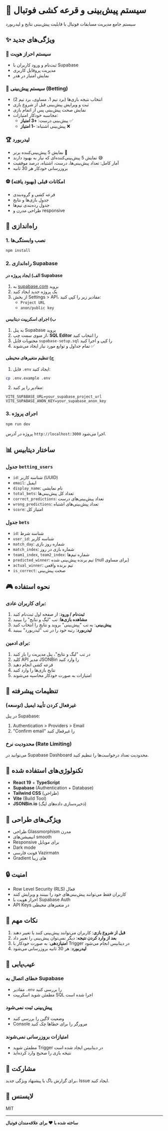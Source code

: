 # 🎯 سیستم پیش‌بینی و قرعه کشی فوتبال

سیستم جامع مدیریت مسابقات فوتبال با قابلیت پیش‌بینی نتایج و لیدربورد

## ✨ ویژگی‌های جدید

### 🔐 سیستم احراز هویت
- ثبت‌نام و ورود کاربران با Supabase
- مدیریت پروفایل کاربری
- نمایش امتیاز در هدر

### 🎯 سیستم پیش‌بینی (Betting)
- انتخاب نتیجه بازی‌ها (برد تیم 1، مساوی، برد تیم 2)
- ثبت و ویرایش پیش‌بینی قبل از شروع بازی
- نمایش صحت پیش‌بینی پس از اتمام بازی
- محاسبه خودکار امتیازات:
  - پیش‌بینی درست: **+3 امتیاز** ✅
  - پیش‌بینی اشتباه: **-1 امتیاز** ❌

### 🏆 لیدربورد
- نمایش 5 پیش‌بینی‌کننده برتر 🥇
- نمایش 5 پیش‌بینی‌کننده‌ای که نیاز به بهبود دارند 😅
- آمار کامل: تعداد پیش‌بینی‌ها، درست، اشتباه، درصد موفقیت
- بروزرسانی خودکار هر 30 ثانیه

### ⚽ امکانات قبلی (بهبود یافته)
- قرعه کشی و گروه‌بندی
- جدول بازی‌ها و نتایج
- جدول رده‌بندی تیم‌ها
- طراحی مدرن و responsive

## 🚀 راه‌اندازی

### 1. نصب وابستگی‌ها
```bash
npm install
```

### 2. راه‌اندازی Supabase

#### الف) ایجاد پروژه در Supabase
1. به [supabase.com](https://supabase.com) بروید
2. یک پروژه جدید ایجاد کنید
3. از بخش Settings > API، مقادیر زیر را کپی کنید:
   - `Project URL`
   - `anon/public key`

#### ب) اجرای اسکریپت دیتابیس
1. به پنل Supabase بروید
2. از منوی سمت چپ، **SQL Editor** را انتخاب کنید
3. محتویات فایل `supabase-setup.sql` را کپی و اجرا کنید
4. تمام جداول و توابع مورد نیاز ایجاد می‌شوند ✅

#### ج) تنظیم متغیرهای محیطی
1. فایل `.env` ایجاد کنید:
```bash
cp .env.example .env
```

2. مقادیر را پر کنید:
```env
VITE_SUPABASE_URL=your_supabase_project_url
VITE_SUPABASE_ANON_KEY=your_supabase_anon_key
```

### 3. اجرای پروژه
```bash
npm run dev
```

پروژه در آدرس `http://localhost:3000` اجرا می‌شود.

## 📊 ساختار دیتابیس

### جدول `betting_users`
- `id`: شناسه کاربر (UUID)
- `email`: ایمیل
- `display_name`: نام نمایشی
- `total_bets`: تعداد کل پیش‌بینی‌ها
- `correct_predictions`: تعداد پیش‌بینی‌های درست
- `wrong_predictions`: تعداد پیش‌بینی‌های اشتباه
- `score`: امتیاز کل

### جدول `bets`
- `id`: شناسه شرط
- `user_id`: شناسه کاربر
- `match_day`: شماره روز بازی
- `match_index`: شماره بازی در روز
- `team1_index`, `team2_index`: شماره تیم‌ها
- `predicted_winner`: تیم برنده پیش‌بینی شده (null برای مساوی)
- `actual_winner`: تیم برنده واقعی
- `is_correct`: صحت پیش‌بینی

## 🎮 نحوه استفاده

### برای کاربران عادی:
1. **ثبت‌نام / ورود**: از صفحه اول ثبت‌نام کنید
2. **مشاهده بازی‌ها**: تب "لیگ و نتایج" را ببینید
3. **پیش‌بینی**: به تب "پیش‌بینی" بروید و نتایج را انتخاب کنید
4. **لیدربورد**: رتبه خود را در تب "لیدربورد" ببینید

### برای ادمین:
1. در تب "لیگ و نتایج"، پنل مدیریت را باز کنید
2. کلید API مدیر JSONBin را وارد کنید
3. قرعه کشی انجام دهید
4. نتایج بازی‌ها را وارد کنید
5. امتیازات به صورت خودکار محاسبه می‌شوند

## 🔧 تنظیمات پیشرفته

### غیرفعال کردن تأیید ایمیل (توسعه)
در پنل Supabase:
1. Authentication > Providers > Email
2. "Confirm email" را غیرفعال کنید

### محدودیت نرخ (Rate Limiting)
می‌توانید در Supabase Dashboard محدودیت تعداد درخواست‌ها را تنظیم کنید.

## 📱 تکنولوژی‌های استفاده شده

- **React 19** + **TypeScript**
- **Supabase** (Authentication + Database)
- **Tailwind CSS** (طراحی)
- **Vite** (Build Tool)
- **JSONBin.io** (ذخیره‌سازی داده‌های لیگ)

## 🎨 ویژگی‌های طراحی

- طراحی Glassmorphism مدرن
- انیمیشن‌های smooth
- Responsive برای موبایل
- Dark mode
- فونت فارسی Vazirmatn
- Gradient های زیبا

## 🔒 امنیت

- Row Level Security (RLS) فعال
- کاربران فقط می‌توانند پیش‌بینی‌های خود را ببینند و ویرایش کنند
- احراز هویت با Supabase Auth
- API Keys در متغیرهای محیطی

## 📝 نکات مهم

1. **قبل از شروع بازی**: کاربران می‌توانند پیش‌بینی کنند یا تغییر دهند
2. **بعد از وارد کردن نتیجه**: دیگر نمی‌توان پیش‌بینی را تغییر داد
3. **امتیازدهی**: به صورت خودکار با Trigger در دیتابیس انجام می‌شود
4. **لیدربورد**: هر 30 ثانیه بروزرسانی می‌شود

## 🐛 عیب‌یابی

### خطای اتصال به Supabase
- مقادیر `.env` را بررسی کنید
- مطمئن شوید اسکریپت SQL اجرا شده است

### پیش‌بینی ثبت نمی‌شود
- وضعیت لاگین را بررسی کنید
- Console مرورگر را برای خطاها چک کنید

### امتیازات بروزرسانی نمی‌شوند
- مطمئن شوید Trigger در دیتابیس ایجاد شده است
- نتیجه بازی را صحیح وارد کرده‌اید

## 🤝 مشارکت

برای گزارش باگ یا پیشنهاد ویژگی جدید، Issue ایجاد کنید.

## 📄 لایسنس

MIT

---

**ساخته شده با ❤️ برای علاقه‌مندان فوتبال**
